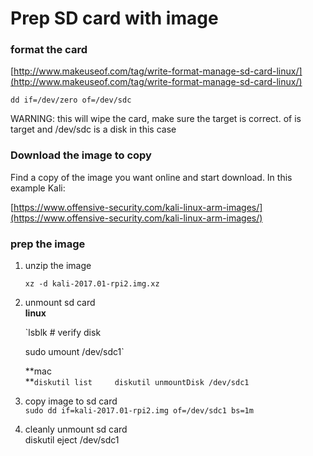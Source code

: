 # Prep SD card with image

### format the card

[http://www.makeuseof.com/tag/write-format-manage-sd-card-linux/](http://www.makeuseof.com/tag/write-format-manage-sd-card-linux/)

```
dd if=/dev/zero of=/dev/sdc
```

WARNING: this will wipe the card, make sure the target is correct. of is target and /dev/sdc is a disk in this case

### Download the image to copy

Find a copy of the image you want online and start download. In this example Kali:

[https://www.offensive-security.com/kali-linux-arm-images/](https://www.offensive-security.com/kali-linux-arm-images/)

### prep the image

1. unzip the image

   `xz -d kali-2017.01-rpi2.img.xz`

2. unmount sd card  
   **linux**

   \`lsblk  \# verify disk

   sudo umount /dev/sdc1\`

   **mac    
   **`diskutil list    
    diskutil unmountDisk /dev/sdc1`

3. copy image to sd card  
   `sudo dd if=kali-2017.01-rpi2.img of=/dev/sdc1 bs=1m`

4. cleanly unmount sd card  
   diskutil eject /dev/sdc1




